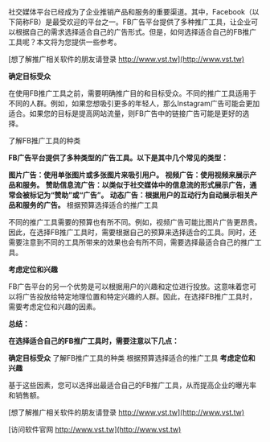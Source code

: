 社交媒体平台已经成为了企业推销产品和服务的重要渠道。其中，Facebook（以下简称FB）是最受欢迎的平台之一。FB广告平台提供了多种推广工具，让企业可以根据自己的需求选择适合自己的广告形式。但是，如何选择适合自己的FB推广工具呢？本文将为您提供一些参考。

[想了解推广相关软件的朋友请登录 http://www.vst.tw](http://www.vst.tw)

**确定目标受众**

在使用FB推广工具之前，需要明确推广目的和目标受众。不同的推广工具适用于不同的人群。例如，如果您想吸引更多的年轻人，那么Instagram广告可能会更加适合。如果您的目标是提高网站流量，则FB广告中的链接广告可能是更好的选择。

了解FB推广工具的种类

**FB广告平台提供了多种类型的广告工具。以下是其中几个常见的类型：**

**图片广告：使用单张图片或多张图片来吸引用户。**
**视频广告：使用视频来展示产品和服务。**
**赞助信息流广告：以类似于社交媒体中的信息流的形式展示广告，通常会被标记为“赞助”或“广告”。**
**动态广告：根据用户的互动行为自动展示相关产品和服务的广告。**
根据预算选择适合的推广工具

不同的推广工具需要的预算也有所不同。例如，视频广告可能比图片广告更昂贵。因此，在选择FB推广工具时，需要根据自己的预算来选择适合的工具。同时，还需要注意到不同的工具所带来的效果也会有所不同，需要选择最适合自己的推广工具。

**考虑定位和兴趣**

FB广告平台的另一个优势是可以根据用户的兴趣和定位进行投放。这意味着您可以将广告投放给特定地理位置和特定兴趣的人群。因此，在选择FB推广工具时，需要考虑定位和兴趣的因素。

**总结：**

**在选择适合自己的FB推广工具时，需要注意以下几点：**

**确定目标受众**
了解FB推广工具的种类
根据预算选择适合的推广工具
**考虑定位和兴趣**

基于这些因素，您可以选择出最适合自己的FB推广工具，从而提高企业的曝光率和销售额。

[想了解推广相关软件的朋友请登录 http://www.vst.tw](http://www.vst.tw)


[访问软件官网 http://www.vst.tw](http://www.vst.tw)
